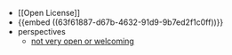 - [[Open License]]
- {{embed ((63f61887-d67b-4632-91d9-9b7ed2f1c0ff))}}
- perspectives
	- [not very open or welcoming](https://computinged.wordpress.com/2010/01/21/open-source-development-not-very-open-or-welcoming/)